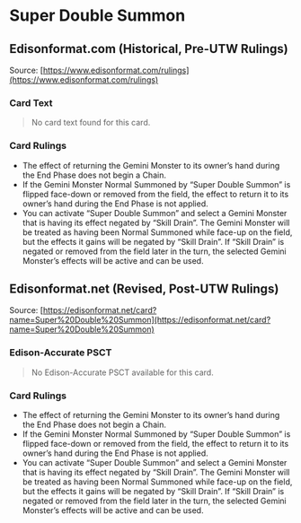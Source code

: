 # Super Double Summon

## Edisonformat.com (Historical, Pre-UTW Rulings)

Source: [https://www.edisonformat.com/rulings](https://www.edisonformat.com/rulings)

### Card Text

> No card text found for this card.

### Card Rulings

*   The effect of returning the Gemini Monster to its owner’s hand during the End Phase does not begin a Chain.
*   If the Gemini Monster Normal Summoned by “Super Double Summon” is flipped face-down or removed from the field, the effect to return it to its owner’s hand during the End Phase is not applied.
*   You can activate “Super Double Summon” and select a Gemini Monster that is having its effect negated by “Skill Drain”. The Gemini Monster will be treated as having been Normal Summoned while face-up on the field, but the effects it gains will be negated by “Skill Drain”. If “Skill Drain” is negated or removed from the field later in the turn, the selected Gemini Monster’s effects will be active and can be used.

## Edisonformat.net (Revised, Post-UTW Rulings)

Source: [https://edisonformat.net/card?name=Super%20Double%20Summon](https://edisonformat.net/card?name=Super%20Double%20Summon)

### Edison-Accurate PSCT

> No Edison-Accurate PSCT available for this card.

### Card Rulings

*   The effect of returning the Gemini Monster to its owner’s hand during the End Phase does not begin a Chain.
*   If the Gemini Monster Normal Summoned by “Super Double Summon” is flipped face-down or removed from the field, the effect to return it to its owner’s hand during the End Phase is not applied.
*   You can activate “Super Double Summon” and select a Gemini Monster that is having its effect negated by “Skill Drain”. The Gemini Monster will be treated as having been Normal Summoned while face-up on the field, but the effects it gains will be negated by “Skill Drain”. If “Skill Drain” is negated or removed from the field later in the turn, the selected Gemini Monster’s effects will be active and can be used.
            